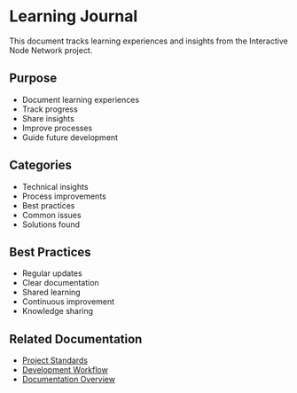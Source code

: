 # Learning Journal

This document tracks learning experiences and insights from the Interactive Node Network project.

## Purpose

- Document learning experiences
- Track progress
- Share insights
- Improve processes
- Guide future development

## Categories

- Technical insights
- Process improvements
- Best practices
- Common issues
- Solutions found

## Best Practices

- Regular updates
- Clear documentation
- Shared learning
- Continuous improvement
- Knowledge sharing

## Related Documentation
- [Project Standards](../project-standards.md)
- [Development Workflow](../development-workflow.md)
- [Documentation Overview](../documentation-overview.md)

